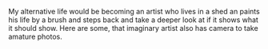 My alternative life would be becoming an artist who lives in a shed an paints his life by a brush and steps back and take a deeper look at if it shows what it should show. Here are some, that imaginary artist also has camera to take amature photos.
